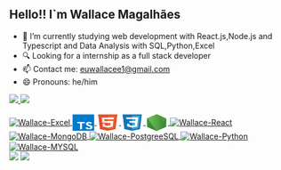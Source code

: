 ## Hello!! l`m Wallace Magalhães

- 🌱 I’m currently studying web development with React.js,Node.js and Typescript and Data Analysis with SQL,Python,Excel
- 🔍 Looking for a internship as a full stack developer
- 📫 Contact me: euwallacee1@gmail.com
- 😄 Pronouns: he/him
 <div>
  <a href="https://github.com/haykd7v">
  <img height="180em" src="https://github-readme-stats.vercel.app/api?username=haykd7v&show_icons=true&theme=dark&include_all_commits=true&count_private=true"/>
  <img height="180em" src="https://github-readme-stats.vercel.app/api/top-langs/?username=haykd7v&layout=compact&langs_count=16&theme=dark"/>
</div>

  </div>
  <div style="display: inline_block"><br>
  <img align="center" alt="Wallace-Excel" height="30" width="40" src="https://icons.veryicon.com/png/o/application/skills-section/microsoft-excel-10.png">
  <img align="center" alt="Wallace-Ts" height="30" width="40" src="https://raw.githubusercontent.com/devicons/devicon/master/icons/typescript/typescript-plain.svg">
  <img align="center" alt="Wallace-HTML" height="30" width="40" src="https://raw.githubusercontent.com/devicons/devicon/master/icons/html5/html5-original.svg">
  <img align="center" alt="Wallace-CSS" height="30" width="40" src="https://raw.githubusercontent.com/devicons/devicon/master/icons/css3/css3-original.svg">
  <img align="center" alt="Wallace-NodeJS" title="NodeJS" height="30" width="40" src="https://raw.githubusercontent.com/devicons/devicon/master/icons/nodejs/nodejs-original.svg">
  <img align="center" alt="Wallace-React" title="React" height="30" width="40" src="https://cdn.jsdelivr.net/gh/devicons/devicon@latest/icons/react/react-original.svg">
  <img align="center" alt="Wallace-MongoDB" title="MongoDB" height="30" width="40" src="https://cdn.jsdelivr.net/gh/devicons/devicon/icons/mongodb/mongodb-original.svg">
  <img align="center" alt="Wallace-PostgreeSQL" title="PostgreeSQL" height="30" width="40" src="https://cdn.jsdelivr.net/gh/devicons/devicon/icons/postgresql/postgresql-original.svg">
  <img align="center" alt="Wallace-Python" title="Python" height="30" width="40" src="https://cdn.iconscout.com/icon/free/png-512/free-python-2-226051.png?f=webp&w=256">
  <img align="center" alt="Wallace-MYSQL" title="MySQL" height="30" width="40" src="https://cdn.iconscout.com/icon/free/png-512/free-mysql-3628940-3030165.png?f=webp&w=256" />
          
          
</div>
<div> 
  <a href = "mailto:euwallacee1@gmail.com"><img src="https://img.shields.io/badge/-Gmail-%23333?style=for-the-badge&logo=gmail&logoColor=white" target="_blank"></a>
  <a href="https://www.linkedin.com/in/euwallacee1" target="_blank"><img src="https://img.shields.io/badge/-LinkedIn-%230077B5?style=for-the-badge&logo=linkedin&logoColor=white" target="_blank"></a>   
</div>
 
